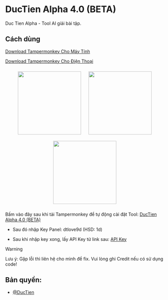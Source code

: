 # DucTien Alpha 4.0 (BETA)
Duc Tien Alpha - Tool AI giải bài tập.

## **Cách dùng**

[Download Tampermonkey Cho Máy Tính](https://chromewebstore.google.com/detail/tampermonkey/dhdgffkkebhmkfjojejmpbldmpobfkfo)

[Download Tampermonkey Cho Điện Thoại](https://chromewebstore.google.com/detail/tampermonkey/dhdgffkkebhmkfjojejmpbldmpobfkfo)

<p align="center">
  <img src="https://media.discordapp.net/attachments/1395951471140278455/1428708878283178005/image.png?ex=68f37c54&is=68f22ad4&hm=c9178dac801300327c31e1e22f86a8f6646f6403c047110e35dcbe681221896e&=&format=webp&quality=lossless" width="200" style="margin: 10px;">
  <img src="https://media.discordapp.net/attachments/1395951471140278455/1428708878283178005/image.png?ex=68f37c54&is=68f22ad4&hm=c9178dac801300327c31e1e22f86a8f6646f6403c047110e35dcbe681221896e&=&format=webp&quality=lossless" width="200" style="margin: 10px;">
  <img src="https://media.discordapp.net/attachments/1395951471140278455/1428708878283178005/image.png?ex=68f37c54&is=68f22ad4&hm=c9178dac801300327c31e1e22f86a8f6646f6403c047110e35dcbe681221896e&=&format=webp&quality=lossless" width="200" style="margin: 10px;">
</p>


Bấm vào đây sau khi tải Tampermonkey để tự động cài đặt Tool: [DucTien Alpha 4.0 (BETA)](https://raw.githubusercontent.com/ductienalpha/DucTienAlpha4.0/main/tampermonkey.user.js)

- Sau đó nhập Key Panel: dtlove9d (HSD: 1d)

- Sau khi nhập key xong, lấy API Key từ link sau: [API Key](https://aistudio.google.com/app/apikey)

> [!WARNING]
Lưu ý: Gặp lỗi thì liên hệ cho mình để fix. Vui lòng ghi Credit nếu có sử dụng code!

 ## Bản quyền:
- [@DucTien](https://www.facebook.com/profile.php?id=61577305401386)



